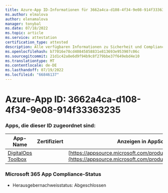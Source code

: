 ```yaml
---
title: Azure-App ID-Informationen für 3662a4ca-d108-4f34-9e08-914f33363235
ms.author: elmalova
author: elenamalova
manager: tonybal
ms.date: 07/18/2022
ms.topic: article
ms.service: attestation
certification_type: attested
description: Alle verfügbaren Informationen zu Sicherheit und Compliance für 3662a4ca-d108-4f34-9e08-914f33363235.
ms.openlocfilehash: b77016e78cd40845858831e813693e953907c06c
ms.sourcegitcommit: 21d1c42a8e6d9f94b9c8f279bbe37f649ebd4e10
ms.translationtype: MT
ms.contentlocale: de-DE
ms.lasthandoff: 07/19/2022
ms.locfileid: "66846137"
---
```

# <a name="azure-app-id-3662a4ca-d108-4f34-9e08-914f33363235"></a>Azure-App ID: 3662a4ca-d108-4f34-9e08-914f33363235


### <a name="apps-associated-with-this-id"></a>Apps, die dieser ID zugeordnet sind:
| **App-Name** | **Zertifiziert** | **Anzeigen in AppSource** |
|--------------|---------------|-----------------------|
| [DigitalOps Toolbox](../forward/WA200003934.md) |  | [https://appsource.microsoft.com/product/office/WA200003934](https://appsource.microsoft.com/product/office/WA200003934) |

### <a name="microsoft-365-app-compliance-status"></a>Microsoft 365 App Compliance-Status
- Herausgebernachweisstatus: Abgeschlossen
